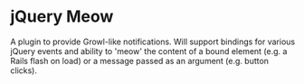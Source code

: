 jQuery Meow
===========

A plugin to provide Growl-like notifications. Will support bindings for various jQuery events and ability to 'meow' the content of a bound element (e.g. a Rails flash on load) or a message passed as an argument (e.g. button clicks).